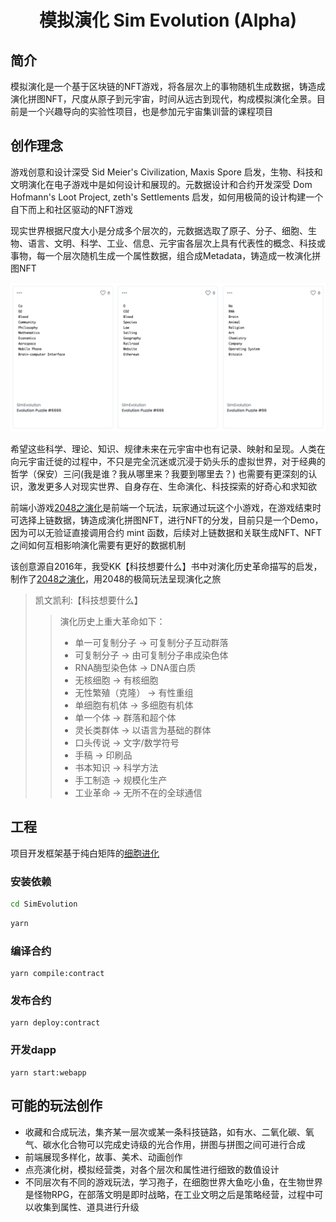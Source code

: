 <h1 align="center">模拟演化 Sim Evolution (Alpha)</h1>

## 简介
模拟演化是一个基于区块链的NFT游戏，将各层次上的事物随机生成数据，铸造成演化拼图NFT，尺度从原子到元宇宙，时间从远古到现代，构成模拟演化全景。目前是一个兴趣导向的实验性项目，也是参加元宇宙集训营的课程项目

## 创作理念
游戏创意和设计深受 Sid Meier's Civilization, Maxis Spore 启发，生物、科技和文明演化在电子游戏中是如何设计和展现的。元数据设计和合约开发深受 Dom Hofmann's Loot Project, zeth's Settlements 启发，如何用极简的设计构建一个自下而上和社区驱动的NFT游戏

现实世界根据尺度大小是分成多个层次的，元数据选取了原子、分子、细胞、生物、语言、文明、科学、工业、信息、元宇宙各层次上具有代表性的概念、科技或事物，每一个层次随机生成一个属性数据，组合成Metadata，铸造成一枚演化拼图NFT

![Evolution Puzzle Demo](./images/evolution-puzzle-demo.png)

希望这些科学、理论、知识、规律未来在元宇宙中也有记录、映射和呈现。人类在向元宇宙迁徙的过程中，不只是完全沉迷或沉浸于奶头乐的虚拟世界，对于经典的哲学（保安）三问(我是谁？我从哪里来？我要到哪里去？) 也需要有更深刻的认识，激发更多人对现实世界、自身存在、生命演化、科技探索的好奇心和求知欲

前端小游戏[2048之演化](http://gooflife.com/2048/)是前端一个玩法，玩家通过玩这个小游戏，在游戏结束时可选择上链数据，铸造成演化拼图NFT，进行NFT的分发，目前只是一个Demo，因为可以无验证直接调用合约 mint 函数，后续对上链数据和关联生成NFT、NFT之间如何互相影响演化需要有更好的数据机制

该创意源自2016年，我受KK【科技想要什么】书中对演化历史革命描写的启发，制作了[2048之演化](http://gooflife.com/2048/)，用2048的极简玩法呈现演化之旅

> 凯文凯利:【科技想要什么】
>> 演化历史上重大革命如下：
>> + 单一可复制分子 → 可复制分子互动群落
>> + 可复制分子 → 由可复制分子串成染色体
>> + RNA酶型染色体 → DNA蛋白质
>> + 无核细胞 → 有核细胞
>> + 无性繁殖（克隆） → 有性重组
>> + 单细胞有机体 → 多细胞有机体
>> + 单一个体 → 群落和超个体
>> + 灵长类群体 → 以语言为基础的群体
>> + 口头传说 → 文字/数学符号
>> + 手稿 → 印刷品
>> + 书本知识 → 科学方法
>> + 手工制造 → 规模化生产
>> + 工业革命 → 无所不在的全球通信
## 工程

项目开发框架基于纯白矩阵的[细胞进化](https://github.com/WhiteMatrixTech/cell-evolution-all) 

### 安装依赖

```bash
cd SimEvolution
```

```bash
yarn
```

### 编译合约
```
yarn compile:contract
```

### 发布合约
```
yarn deploy:contract
```

### 开发dapp
```
yarn start:webapp
```
## 可能的玩法创作
+ 收藏和合成玩法，集齐某一层次或某一条科技链路，如有水、二氧化碳、氧气、碳水化合物可以完成史诗级的光合作用，拼图与拼图之间可进行合成
+ 前端展现多样化，故事、美术、动画创作
+ 点亮演化树，模拟经营类，对各个层次和属性进行细致的数值设计
+ 不同层次有不同的游戏玩法，学习孢子，在细胞世界大鱼吃小鱼，在生物世界是怪物RPG，在部落文明是即时战略，在工业文明之后是策略经营，过程中可以收集到属性、道具进行升级